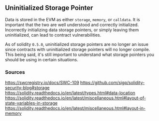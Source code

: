 ## Uninitialized Storage Pointer

Data is stored in the EVM as either `storage`, `memory`, or `calldata`. It is important that the two are well understood and correctly initialized. Incorrectly initializing data storage pointers, or simply leaving them uninitialized, can lead to contract vulnerabilities. 

As of solidity `0.5.0`, uninitialized storage pointers are no longer an issue since contracts with uninitialized storage pointers will no longer compile. This being said, it's still important to understand what storage pointers you should be using in certain situations.

### Sources

https://swcregistry.io/docs/SWC-109
https://github.com/sigp/solidity-security-blog#storage
https://solidity.readthedocs.io/en/latest/types.html#data-location
https://solidity.readthedocs.io/en/latest/miscellaneous.html#layout-of-state-variables-in-storage
https://solidity.readthedocs.io/en/latest/miscellaneous.html#layout-in-memory